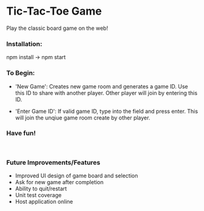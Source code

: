 # Tic-Tac-Toe Game

Play the classic board game on the web!

### Installation:

npm install -> npm start

### To Begin:

-   'New Game': Creates new game room and generates a game ID. Use this ID to share with another player. Other player will join by entering this ID.

-   'Enter Game ID': If valid game ID, type into the field and press enter. This will join the unqiue game room create by other player.

### Have fun!

&nbsp;
&nbsp;

### Future Improvements/Features

-   Improved UI design of game board and selection
-   Ask for new game after completion
-   Ability to quit/restart
-   Unit test coverage
-   Host application online
